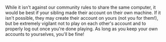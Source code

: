 While it isn't against our community rules to share the same computer, it would be best if your sibling made their account on their own machine. If it isn't possible, they may create their account on yours (not you for them!), but be extremely vigilant not to play on each other's account and to properly log out once you're done playing. As long as you keep your own accounts to yourselves, you'll be fine!
